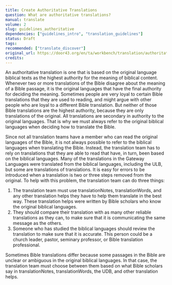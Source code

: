 ```yaml
---
title: Create Authoritative Translations
question: What are authoritative translations?
manual: translate
volume: 2
slug: guidelines_authoritative
dependencies: ["guidelines_intro", "translation_guidelines"]
status: Draft
tags: 
recommended: ["translate_discover"]
original_url: https://door43.org/en/ta/workbench/translation/authoritative
credits: 
---
```

An authoritative translation is one that is based on the original language biblical texts as the highest authority for the meaning of biblical content. Whenever two or more translations of the Bible disagree about the meaning of a Bible passage, it is the original languages that have the final authority for deciding the meaning. Sometimes people are very loyal to certain Bible translations that they are used to reading, and might argue with other people who are loyal to a different Bible translation. But neither of those Bible translations are the highest authority, because they are only translations of the original. All translations are secondary in authority to the original languages. That is why we must always refer to the original biblical languages when deciding how to translate the Bible.

Since not all translation teams have a member who can read the original languages of the Bible, it is not always possible to refer to the biblical languages when translating the Bible. Instead, the translation team has to rely on translations that they are able to read that have, in turn, been based on the biblical languages. Many of the translations in the Gateway Languages were translated from the biblical languages, including the ULB, but some are translations of translations. It is easy for errors to be introduced when a translation is two or three steps removed from the original. To help with this problem, the translation team can do three things:
  1. The translation team must use translationNotes, translationWords, and any other translation helps they have to help them translate in the best way. These translation helps were written by Bible scholars who know the original biblical languages.
  1. They should compare their translation with as many other reliable translations as they can, to make sure that it is communicating the same message as the others.
  1. Someone who has studied the biblical languages should review the translation to make sure that it is accurate. This person could be a church leader, pastor, seminary professor, or Bible translation professional.

Sometimes Bible translations differ because some passages in the Bible are unclear or ambiguous in the original biblical languages. In that case, the translation team must choose between them based on what Bible scholars say in translationNotes, translationWords, the UDB, and other translation helps. 



